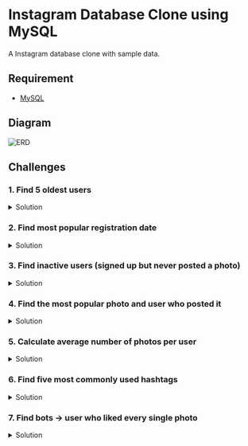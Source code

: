 # Instagram Database Clone using MySQL

A Instagram database clone with sample data.

## Requirement

- [MySQL](https://dev.mysql.com/downloads/)

## Diagram

![ERD](https://i.imgur.com/QL7Rl2F.png)

## Challenges

### 1. Find 5 oldest users

<details>
<summary>Solution</summary>
<p>

```sql=
    SELECT *
    FROM users
    ORDER BY created_at
    LIMIT 5;
```

</p>
<p>
Result
</p>
<img src="https://i.imgur.com/UcVUivX.png" />
</details>

### 2. Find most popular registration date

<details>
<summary>Solution</summary>
<p>

```sql=
    SELECT
	DAYNAME(created_at) AS day,
	COUNT(*) AS total
    FROM users
    GROUP by day
    ORDER BY total DESC;
```

</p>
<p>
Result
</p>
<img src="https://i.imgur.com/t3XmJgo.png" />
</details>

### 3. Find inactive users (signed up but never posted a photo)

<details>
<summary>Solution</summary>
<p>

```sql=
    SELECT username
    FROM users
    LEFT JOIN photos
	ON users.id = photos.user_id
    WHERE photos.id IS NULL;

-- OR --

    SELECT username
    FROM photos
    RIGHT JOIN users
	ON users.id = photos.user_id
    WHERE photos.id IS NULL;
```

</p>
<p>
Result

</p>
<img src="https://i.imgur.com/7iaslkJ.png" />
</details>

### 4. Find the most popular photo and user who posted it

<details>
<summary>Solution</summary>
<p>

```sql=
-- This will get all the photos with total       likes
    SELECT
        photos.id,
        photos.image_url,
        COUNT(*) as Total
    FROM photos
    INNER JOIN likes
	    ON likes.photo_id = photos.id
    GROUP BY photos.id;

-- This will get the photo with the most number of likes
    SELECT
        photos.id,
        photos.image_url,
        COUNT(*) as Total
    FROM photos
    INNER JOIN likes
	    ON likes.photo_id = photos.id
    GROUP BY photos.id
    ORDER BY Total DESC
    LIMIT 1;

-- This will identify the username that posted the photo
    SELECT
        username,
        photos.id AS PhotoId,
        photos.image_url,
        COUNT(*) as Total
    FROM photos
    INNER JOIN likes
	    ON likes.photo_id = photos.id
    INNER JOIN users
	    ON photos.user_id = users.id
    GROUP BY photos.id
    ORDER BY Total DESC
    LIMIT 1;
```

</p>
<p>
Result
</p>
<img src="https://i.imgur.com/XTbR1Un.png" />
</details>

### 5. Calculate average number of photos per user

<details>
<summary>Solution</summary>
<p>

```sql=
    SELECT
	(SELECT COUNT(*) FROM photos) / (SELECT         COUNT(*) FROM users) AS avg;
```

</p>
<p>
Result
</p>
<img src="https://i.imgur.com/CtApF5J.png" />
</details>

### 6. Find five most commonly used hashtags

<details>
<summary>Solution</summary>
<p>

```sql=
    SELECT
        tags.tag_name,
        COUNT(*) AS total
    FROM photo_tags
    JOIN tags
	    ON photo_tags.tag_id = tags.id
    GROUP BY tags.id
    ORDER BY total DESC
    LIMIT 5;
```

</p>
<p>
Result
</p>
<img src="https://i.imgur.com/uyEDYHC.png" />
</details>

### 7. Find bots -> user who liked every single photo

<details>
<summary>Solution</summary>
<p>

```sql=
    SELECT
        username,
        COUNT(*) AS total
    FROM users
    INNER JOIN likes
	    ON users.id = likes.user_id
    GROUP BY likes.user_id
    HAVING total = (SELECT COUNT(*) FROM     photos);
```

</p>
<p>
Result
</p>
<img src="https://i.imgur.com/n75fYt2.png" />
</details>
